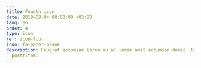 ```yaml
---
title: Fourth icon
date: 2018-09-04 00:00:00 +02:00
lang: en
order: 4
type: icon
ref: icon-four
icon: fa-paper-plane
description: Feugiat accumsan lorem eu ac lorem amet accumsan donec. Blandit orci
  porttitor.
---
```


